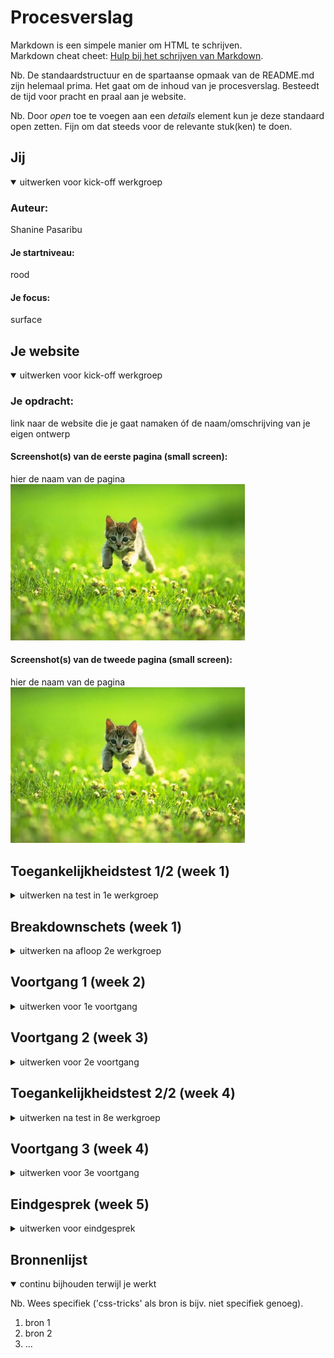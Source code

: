 # Procesverslag
Markdown is een simpele manier om HTML te schrijven.  
Markdown cheat cheet: [Hulp bij het schrijven van Markdown](https://github.com/adam-p/markdown-here/wiki/Markdown-Cheatsheet).

Nb. De standaardstructuur en de spartaanse opmaak van de README.md zijn helemaal prima. Het gaat om de inhoud van je procesverslag. Besteedt de tijd voor pracht en praal aan je website.

Nb. Door *open* toe te voegen aan een *details* element kun je deze standaard open zetten. Fijn om dat steeds voor de relevante stuk(ken) te doen.





## Jij

<details open>
  <summary>uitwerken voor kick-off werkgroep</summary>

  ### Auteur:
  Shanine Pasaribu

  #### Je startniveau:
  rood

  #### Je focus:
  surface
 
</details>





## Je website

<details open>
  <summary>uitwerken voor kick-off werkgroep</summary>

  ### Je opdracht:
  link naar de website die je gaat namaken óf de naam/omschrijving van je eigen ontwerp

  #### Screenshot(s) van de eerste pagina (small screen): 
  hier de naam van de pagina  
  <img src="readme-images/dummy-plaatje.jpg" width="375px" alt="omschrijving van de pagina">

  #### Screenshot(s) van de tweede pagina (small screen):
  hier de naam van de pagina  
  <img src="readme-images/dummy-plaatje.jpg" width="375px" alt="omschrijving van de pagina">
 
</details>



## Toegankelijkheidstest 1/2 (week 1)

<details>
  <summary>uitwerken na test in 1e werkgroep</summary>

  ### Bevindingen
  Lijst met je bevindingen die in de test naar voren kwamen:

  #### Screenreader
  Hier korte omschrijving (met indien nodig afbeeldingen)

  Hier een omschrijving van hoe het opgelost kan worden (met indien nodig afbeeldingen)


  #### Muis en Toetsenbord 
  Hier korte omschrijving (met indien nodig afbeeldingen)

  Hier een omschrijving van hoe het opgelost kan worden (met indien nodig afbeeldingen)


  #### Motoriek (shocks, elastiekjes)
  Hier korte omschrijving (met indien nodig afbeeldingen)

  Hier een omschrijving van hoe het opgelost kan worden (met indien nodig afbeeldingen)


  #### Visueel (brillen, contrast, kleurenblind, dark/light). 
  Hier korte omschrijving (met indien nodig afbeeldingen)

  Hier een omschrijving van hoe het opgelost kan worden (met indien nodig afbeeldingen)

</details>



## Breakdownschets (week 1)

<details>
  <summary>uitwerken na afloop 2e werkgroep</summary>

  ### de hele pagina: 
  <img src="readme-images/dummy-plaatje.jpg" width="375px" alt="breakdown van de hele pagina">

  ### dynamisch deel (bijv menu): 
  <img src="readme-images/dummy-plaatje.jpg" width="375px" alt="breakdown van een dynamisch deel">

  ### wellicht nog een dynamisch deel (bijv filter): 
  <img src="readme-images/dummy-plaatje.jpg" width="375px" alt="breakdown van nog een dynamisch deel">

</details>





## Voortgang 1 (week 2)

<details>
  <summary>uitwerken voor 1e voortgang</summary>

  ### Stand van zaken
  hier dit ging goed & dit was lastig (neem ook screenshots op van delen van je website en code)


  ### Agenda voor meeting
  samen met je groepje opstellen

  | student 1      | student 2          | student 3    | student 4        |
  | ---            | ---                | ---          | ---              |
  | dit bespreken  | en dit             | en ik dit    | en dan ik dat    |
  | en dat ook nog | dit als er tijd is | nog een punt | dit wil ik zeker |
  | ...            | ...                | ...          | ...              |


  ### Verslag van meeting
  hier na afloop snel de uitkomsten van de meeting vastleggen

  - punt 1
  - punt 2
  - nog een punt
  - ...

</details>





## Voortgang 2 (week 3)

<details>
  <summary>uitwerken voor 2e voortgang</summary>

  ### Stand van zaken
  hier dit ging goed & dit was lastig (neem ook screenshots op van delen van je website en code)


  ### Agenda voor meeting
  samen met je groepje opstellen

  | student 1      | student 2          | student 3    | student 4        |
  | ---            | ---                | ---          | ---              |
  | dit bespreken  | en dit             | en ik dit    | en dan ik dat    |
  | en dat ook nog | dit als er tijd is | nog een punt | dit wil ik zeker |
  | ...            | ...                | ...          | ...              |


  ### Verslag van meeting
  hier na afloop snel de uitkomsten van de meeting vastleggen

  - punt 1
  - punt 2
  - nog een punt
- ...

</details>





## Toegankelijkheidstest 2/2 (week 4)

<details>
  <summary>uitwerken na test in 8e werkgroep</summary>

  ### Bevindingen
  Lijst met je bevindingen die in de test naar voren kwamen (geef ook aan wat er verbeterd is):

  #### Screenreader
  Hier korte omschrijving (met indien nodig afbeeldingen)

  Hier een omschrijving van hoe het opgelost kan worden (met indien nodig afbeeldingen)


  #### Muis en Toetsenbord 
  Hier korte omschrijving (met indien nodig afbeeldingen)

  Hier een omschrijving van hoe het opgelost kan worden (met indien nodig afbeeldingen)


  #### Motoriek (shocks, elastiekjes)
  Hier korte omschrijving (met indien nodig afbeeldingen)

  Hier een omschrijving van hoe het opgelost kan worden (met indien nodig afbeeldingen)


  #### Visueel (brillen, contrast, kleurenblind, dark/light). 
  Hier korte omschrijving (met indien nodig afbeeldingen)

  Hier een omschrijving van hoe het opgelost kan worden (met indien nodig afbeeldingen)

</details>





## Voortgang 3 (week 4)

<details>
  <summary>uitwerken voor 3e voortgang</summary>

  ### Stand van zaken
  hier dit ging goed & dit was lastig (neem ook screenshots op van delen van je website en code)


  ### Agenda voor meeting
  samen met je groepje opstellen

  | student 1      | student 2          | student 3    | student 4        |
  | ---            | ---                | ---          | ---              |
  | dit bespreken  | en dit             | en ik dit    | en dan ik dat    |
  | en dat ook nog | dit als er tijd is | nog een punt | dit wil ik zeker |
  | ...            | ...                | ...          | ...              |


  ### Verslag van meeting
  hier na afloop snel de uitkomsten van de meeting vastleggen

  - punt 1
  - punt 2
  - nog een punt
  - ...

</details>





## Eindgesprek (week 5)

<details>
  <summary>uitwerken voor eindgesprek</summary>

  ### Je uitkomst - karakteristiek screenshots:
  <img src="readme-images/dummy-plaatje.jpg" width="375px" alt="uitomst opdracht 1">


  ### Dit ging goed/Heb ik geleerd: 
  Korte omschrijving met plaatjes

  <img src="readme-images/dummy-plaatje.jpg" width="375px" alt="top">


  ### Dit was lastig/Is niet gelukt:
  Korte omschrijving met plaatjes

  <img src="readme-images/dummy-plaatje.jpg" width="375px" alt="bummer">
</details>





## Bronnenlijst

<details open>
  <summary>continu bijhouden terwijl je werkt</summary>

  Nb. Wees specifiek ('css-tricks' als bron is bijv. niet specifiek genoeg).

  1. bron 1
  2. bron 2
  3. ...

</details>